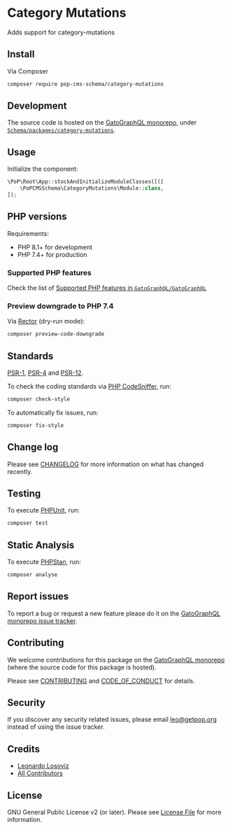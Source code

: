 # Category Mutations

<!--
[![Build Status][ico-travis]][link-travis]
[![Quality Score][ico-code-quality]][link-code-quality]
[![Software License][ico-license]](LICENSE.md)
[![Latest Version on Packagist][ico-version]][link-packagist]
[![Coverage Status][ico-scrutinizer]][link-scrutinizer]
[![Total Downloads][ico-downloads]][link-downloads]
-->

Adds support for category-mutations

## Install

Via Composer

``` bash
composer require pop-cms-schema/category-mutations
```

## Development

The source code is hosted on the [GatoGraphQL monorepo](https://github.com/GatoGraphQL/GatoGraphQL), under [`Schema/packages/category-mutations`](https://github.com/GatoGraphQL/GatoGraphQL/tree/master/layers/Schema/packages/category-mutations).

## Usage

Initialize the component:

``` php
\PoP\Root\App::stockAndInitializeModuleClasses([([
    \PoPCMSSchema\CategoryMutations\Module::class,
]);
```

## PHP versions

Requirements:

- PHP 8.1+ for development
- PHP 7.4+ for production

### Supported PHP features

Check the list of [Supported PHP features in `GatoGraphQL/GatoGraphQL`](https://github.com/GatoGraphQL/GatoGraphQL/blob/master/docs/supported-php-features.md)

### Preview downgrade to PHP 7.4

Via [Rector](https://github.com/rectorphp/rector) (dry-run mode):

```bash
composer preview-code-downgrade
```

## Standards

[PSR-1](https://www.php-fig.org/psr/psr-1), [PSR-4](https://www.php-fig.org/psr/psr-4) and [PSR-12](https://www.php-fig.org/psr/psr-12).

To check the coding standards via [PHP CodeSniffer](https://github.com/squizlabs/PHP_CodeSniffer), run:

``` bash
composer check-style
```

To automatically fix issues, run:

``` bash
composer fix-style
```

## Change log

Please see [CHANGELOG](CHANGELOG.md) for more information on what has changed recently.

## Testing

To execute [PHPUnit](https://phpunit.de/), run:

``` bash
composer test
```

## Static Analysis

To execute [PHPStan](https://github.com/phpstan/phpstan), run:

``` bash
composer analyse
```

## Report issues

To report a bug or request a new feature please do it on the [GatoGraphQL monorepo issue tracker](https://github.com/GatoGraphQL/GatoGraphQL/issues).

## Contributing

We welcome contributions for this package on the [GatoGraphQL monorepo](https://github.com/GatoGraphQL/GatoGraphQL) (where the source code for this package is hosted).

Please see [CONTRIBUTING](CONTRIBUTING.md) and [CODE_OF_CONDUCT](CODE_OF_CONDUCT.md) for details.

## Security

If you discover any security related issues, please email leo@getpop.org instead of using the issue tracker.

## Credits

- [Leonardo Losoviz][link-author]
- [All Contributors][link-contributors]

## License

GNU General Public License v2 (or later). Please see [License File](LICENSE.md) for more information.

[ico-version]: https://img.shields.io/packagist/v/pop-cms-schema/category-mutations.svg?style=flat-square
[ico-license]: https://img.shields.io/badge/license-GPLv2-brightgreen.svg?style=flat-square
[ico-travis]: https://img.shields.io/travis/pop-cms-schema/category-mutations/master.svg?style=flat-square
[ico-scrutinizer]: https://img.shields.io/scrutinizer/coverage/g/pop-cms-schema/category-mutations.svg?style=flat-square
[ico-code-quality]: https://img.shields.io/scrutinizer/g/pop-cms-schema/category-mutations.svg?style=flat-square
[ico-downloads]: https://img.shields.io/packagist/dt/pop-cms-schema/category-mutations.svg?style=flat-square

[link-packagist]: https://packagist.org/packages/pop-cms-schema/category-mutations
[link-travis]: https://travis-ci.org/pop-cms-schema/category-mutations
[link-scrutinizer]: https://scrutinizer-ci.com/g/pop-cms-schema/category-mutations/code-structure
[link-code-quality]: https://scrutinizer-ci.com/g/pop-cms-schema/category-mutations
[link-downloads]: https://packagist.org/packages/pop-cms-schema/category-mutations
[link-author]: https://github.com/leoloso
[link-contributors]: ../../../../../../contributors
